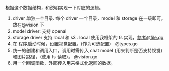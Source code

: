 根据这个数据结构，和说明实现一下对应的逻辑。

1. driver 单独一个目录. 每个 driver 一个目录，model 和 storage 在一级即可。 放在@vision 下
2. model driver: 支持 openai
3. storage driver 支持 local 和 s3 . local 使用我框架的 fs 实现，参考@file.go
4. 在 程序启动时候，设置视觉配置。(作为可选配置） @types.go
5. 统一的创建和调用入口，调用时需传入 chat model (用来判断是否支持视觉) 和图片路径，（使用 fs 读取）。 @vision.go
6. 用一个回调函数，外部传入用来格式化返回的数据。
